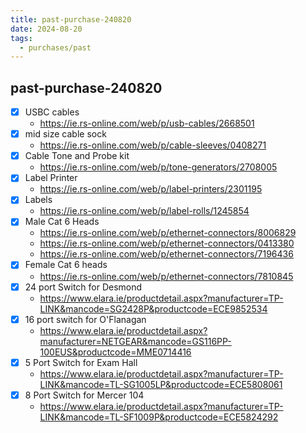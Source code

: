 ```yaml
---
title: past-purchase-240820
date: 2024-08-20
tags:
  - purchases/past
---
```


## past-purchase-240820
- [x] USBC cables
	- https://ie.rs-online.com/web/p/usb-cables/2668501
- [x] mid size cable sock
	- https://ie.rs-online.com/web/p/cable-sleeves/0408271
- [x] Cable Tone and Probe kit
	- https://ie.rs-online.com/web/p/tone-generators/2708005
- [x] Label Printer
	- https://ie.rs-online.com/web/p/label-printers/2301195
- [x] Labels
	- https://ie.rs-online.com/web/p/label-rolls/1245854
- [x] Male Cat 6 Heads
	- https://ie.rs-online.com/web/p/ethernet-connectors/8006829
	- https://ie.rs-online.com/web/p/ethernet-connectors/0413380
	- https://ie.rs-online.com/web/p/ethernet-connectors/7196436
- [x] Female Cat 6 heads
	- https://ie.rs-online.com/web/p/ethernet-connectors/7810845
- [x] 24 port Switch for Desmond
	- https://www.elara.ie/productdetail.aspx?manufacturer=TP-LINK&mancode=SG2428P&productcode=ECE9852534
- [x] 16 port switch for O'Flanagan
	- https://www.elara.ie/productdetail.aspx?manufacturer=NETGEAR&mancode=GS116PP-100EUS&productcode=MME0714416
- [x] 5 Port Switch for Exam Hall
	- https://www.elara.ie/productdetail.aspx?manufacturer=TP-LINK&mancode=TL-SG1005LP&productcode=ECE5808061
- [x] 8 Port Switch for Mercer 104
	- https://www.elara.ie/productdetail.aspx?manufacturer=TP-LINK&mancode=TL-SF1009P&productcode=ECE5824292